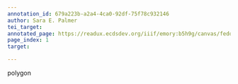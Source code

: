 ```yaml
---
annotation_id: 679a223b-a2a4-4ca0-92df-75f78c932146
author: Sara E. Palmer
tei_target: 
annotated_page: https://readux.ecdsdev.org/iiif/emory:b5h9g/canvas/fedora:emory:pchch
page_index: 1
target: 

---
```

<p>polygon</p>